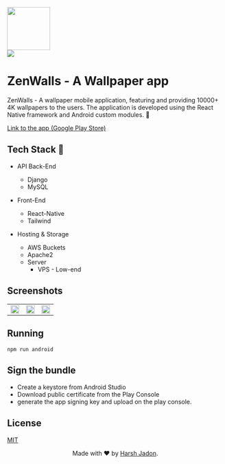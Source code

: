 <img width="100" src="https://github.com/harshjadon9/ZenWalls/assets/62889318/fbaeb484-5d98-43fc-994d-385d2654721e.png">
<br>

<img src="https://img.shields.io/badge/react_native-%2320232a.svg?style=for-the-badge&logo=react&logoColor=%2361DAFB">

# ZenWalls - A Wallpaper app
ZenWalls - A wallpaper mobile application, featuring and providing 10000+ 4K wallpapers to the users. The application is developed using the React Native framework and Android custom modules. 🚀


[Link to the app (Google Play Store)](https://play.google.com/store/apps/details?id=com.zenwalls)

## Tech Stack 🚀
* API Back-End
  * Django
  * MySQL
    
* Front-End
  * React-Native
  * Tailwind
  
* Hosting & Storage
  * AWS Buckets  
  * Apache2
  * Server
    * VPS - Low-end


## Screenshots 
<table>
<tr>
<td><img width="100%" src="https://github.com/harshjadon9/ZenWalls/assets/62889318/f3fd4d81-d89c-4ca7-a130-383e97130307.png"></td>
<td><img width="100%" src="https://github.com/harshjadon9/ZenWalls/assets/62889318/6c716cfa-767b-408f-80f2-ece0327df22d.png"></td>
<td><img width="100%" src="https://github.com/harshjadon9/ZenWalls/assets/62889318/29a6d2c4-ebd3-444a-9323-315d9e5e0426.png"></td>
<tr>
</table>


## Running
```npm run android```


## Sign the bundle

 - Create a keystore from Android Studio
 - Download public certificate from the Play Console
 - generate the app signing key and upload on the play console.


## License
[MIT](https://choosealicense.com/licenses/mit/)


  <p align="center">
    Made with ❤️ by <a href="https://harshjadon.com/">Harsh Jadon</a>.
    </p>

